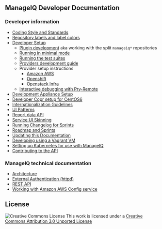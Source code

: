 ## ManageIQ Developer Documentation

### Developer information
* [Coding Style and Standards](coding_style_and_standards.md)
* [Repository labels and label colors](labels.md)
* [Developer Setup](developer_setup.md)
  - [Plugin development](developer_setup/plugins.md) aka working with the split `manageiq*` repositories
  - [Running in minimal mode](developer_setup/minimal_mode.md)
  - [Running the test suites](developer_setup/running_test_suites.md)
  - [Providers development guide](providers/dev-guide.md)
  - Provider setup instructions
    - [Amazon AWS](providers/amazon_aws_config.md)
    - [Openshift](providers/openshift.md)
    - [Openstack Infra](providers/openstack_infra_provider.md)
  - [Interactive debugging with Pry-Remote](developer_setup/debugging.md)
* [Development Appliance Setup](https://github.com/ManageIQ/manageiq-appliance-dev-setup)
* [Developer Copr setup for CentOS6](developer_copr_setup_centos6.md)
* [Internationalization Guidelines](i18n.md)
* [UI Patterns](ui/patterns.md)
* [Report data API](ui/report_data_api.md)
* [Service UI Skinning](/service_ui/skinning.md)
* [Running Changelog for Sprints](/community/changelog/)
* [Roadmap and Sprints](https://github.com/ManageIQ/manageiq/milestones)
* [Updating this Documentation](writing_guides.md)
* [Developing using a Vagrant VM](vagrant_developer_vm.md)
* [Setting up Kubernetes for use with ManageIQ](providers/kubernetes.md)
* [Contributing to the API](https://github.com/ManageIQ/manageiq-api/blob/master/CONTRIBUTING.md)

### ManageIQ technical documentation
* [Architecture](architecture.md)
* [External Authentication (httpd)](external_auth.md)
* [REST API](http://manageiq.org/docs/api)
* [Working with Amazon AWS Config service](providers/amazon_aws_config.md)

## License

![Creative Commons License](http://i.creativecommons.org/l/by/3.0/88x31.png)
This work is licensed under a [Creative Commons Attribution 3.0 Unported License](http://creativecommons.org/licenses/by/3.0/deed.en_US)
